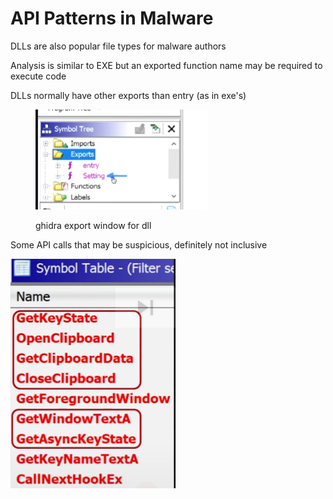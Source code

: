 # API Patterns in Malware

DLLs are also popular file types for malware authors

Analysis is similar to EXE but an exported function name may be required to execute code

DLLs normally have other exports than entry (as in exe's)

<figure><img src="../../.gitbook/assets/image (5) (1) (1) (1) (1).png" alt=""><figcaption><p>ghidra export window for dll</p></figcaption></figure>

Some API calls  that may be suspicious, definitely not inclusive

![](<../../.gitbook/assets/image (10) (4).png>)
